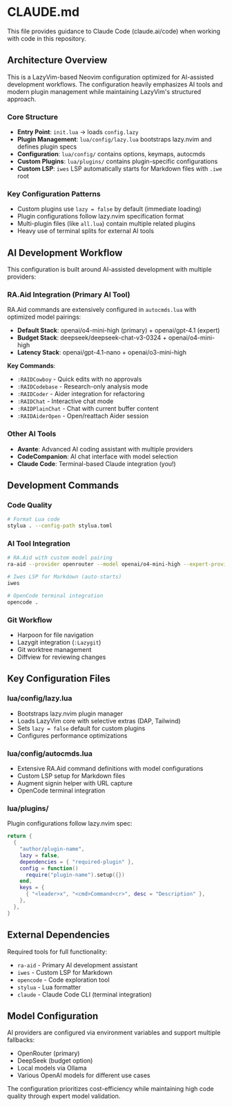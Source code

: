 # CLAUDE.md

This file provides guidance to Claude Code (claude.ai/code) when working with code in this repository.

## Architecture Overview

This is a LazyVim-based Neovim configuration optimized for AI-assisted development workflows. The configuration heavily emphasizes AI tools and modern plugin management while maintaining LazyVim's structured approach.

### Core Structure
- **Entry Point**: `init.lua` → loads `config.lazy`
- **Plugin Management**: `lua/config/lazy.lua` bootstraps lazy.nvim and defines plugin specs
- **Configuration**: `lua/config/` contains options, keymaps, autocmds
- **Custom Plugins**: `lua/plugins/` contains plugin-specific configurations
- **Custom LSP**: `iwes` LSP automatically starts for Markdown files with `.iwe` root

### Key Configuration Patterns
- Custom plugins use `lazy = false` by default (immediate loading)
- Plugin configurations follow lazy.nvim specification format
- Multi-plugin files (like `all.lua`) contain multiple related plugins
- Heavy use of terminal splits for external AI tools

## AI Development Workflow

This configuration is built around AI-assisted development with multiple providers:

### RA.Aid Integration (Primary AI Tool)
RA.Aid commands are extensively configured in `autocmds.lua` with optimized model pairings:
- **Default Stack**: openai/o4-mini-high (primary) + openai/gpt-4.1 (expert)
- **Budget Stack**: deepseek/deepseek-chat-v3-0324 + openai/o4-mini-high
- **Latency Stack**: openai/gpt-4.1-nano + openai/o3-mini-high

**Key Commands**:
- `:RAIDCowboy` - Quick edits with no approvals
- `:RAIDCodebase` - Research-only analysis mode  
- `:RAIDCoder` - Aider integration for refactoring
- `:RAIDChat` - Interactive chat mode
- `:RAIDPlainChat` - Chat with current buffer content
- `:RAIDAiderOpen` - Open/reattach Aider session

### Other AI Tools
- **Avante**: Advanced AI coding assistant with multiple providers
- **CodeCompanion**: AI chat interface with model selection
- **Claude Code**: Terminal-based Claude integration (you!)

## Development Commands

### Code Quality
```bash
# Format Lua code
stylua . --config-path stylua.toml
```

### AI Tool Integration
```bash
# RA.Aid with custom model pairing
ra-aid --provider openrouter --model openai/o4-mini-high --expert-provider openrouter --expert-model openai/gpt-4.1

# Iwes LSP for Markdown (auto-starts)
iwes

# OpenCode terminal integration
opencode .
```

### Git Workflow
- Harpoon for file navigation
- Lazygit integration (`:Lazygit`)
- Git worktree management
- Diffview for reviewing changes

## Key Configuration Files

### lua/config/lazy.lua
- Bootstraps lazy.nvim plugin manager
- Loads LazyVim core with selective extras (DAP, Tailwind)
- Sets `lazy = false` default for custom plugins
- Configures performance optimizations

### lua/config/autocmds.lua
- Extensive RA.Aid command definitions with model configurations
- Custom LSP setup for Markdown files
- Augment signin helper with URL capture
- OpenCode terminal integration

### lua/plugins/
Plugin configurations follow lazy.nvim spec:
```lua
return {
  {
    "author/plugin-name",
    lazy = false,
    dependencies = { "required-plugin" },
    config = function()
      require("plugin-name").setup({})
    end,
    keys = {
      { "<leader>x", "<cmd>Command<cr>", desc = "Description" },
    },
  },
}
```

## External Dependencies

Required tools for full functionality:
- `ra-aid` - Primary AI development assistant
- `iwes` - Custom LSP for Markdown
- `opencode` - Code exploration tool
- `stylua` - Lua formatter
- `claude` - Claude Code CLI (terminal integration)

## Model Configuration

AI providers are configured via environment variables and support multiple fallbacks:
- OpenRouter (primary)
- DeepSeek (budget option)
- Local models via Ollama
- Various OpenAI models for different use cases

The configuration prioritizes cost-efficiency while maintaining high code quality through expert model validation.